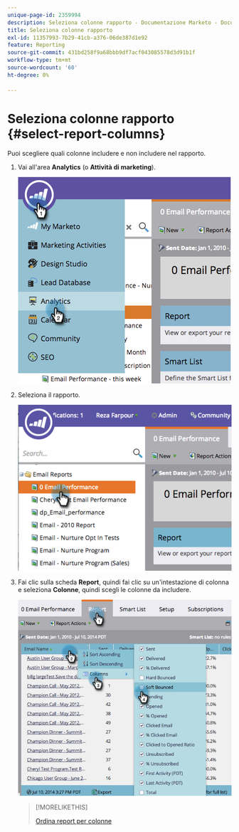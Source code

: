 ```yaml
---
unique-page-id: 2359994
description: Seleziona colonne rapporto - Documentazione Marketo - Documentazione del prodotto
title: Seleziona colonne rapporto
exl-id: 11357993-7b29-41cb-a376-06de387d1e92
feature: Reporting
source-git-commit: 431bd258f9a68bbb9df7acf043085578d3d91b1f
workflow-type: tm+mt
source-wordcount: '60'
ht-degree: 0%

---
```


# Seleziona colonne rapporto {#select-report-columns}

Puoi scegliere quali colonne includere e non includere nel rapporto.

1. Vai all&#39;area **Analytics** (o **Attività di marketing**).

   ![](assets/image2014-9-16-10-3a43-3a0.png)

1. Seleziona il rapporto.

   ![](assets/image2014-9-16-10-3a43-3a5.png)

1. Fai clic sulla scheda **Report**, quindi fai clic su un&#39;intestazione di colonna e seleziona **Colonne**, quindi scegli le colonne da includere.

   ![](assets/image2014-9-16-10-3a43-3a9.png)

   >[!MORELIKETHIS]
   >
   >[Ordina report per colonne](/help/marketo/product-docs/reporting/basic-reporting/editing-reports/sort-report-on-columns.md)
